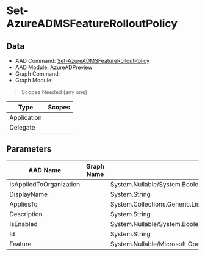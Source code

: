 # Set-AzureADMSFeatureRolloutPolicy

> 

## Data

+ AAD Command: [Set-AzureADMSFeatureRolloutPolicy](https://docs.microsoft.com/en-us/powershell/module/AzureADPreview/Set-AzureADMSFeatureRolloutPolicy)
+ AAD Module: AzureADPreview
+ Graph Command: [](https://docs.microsoft.com/en-us/powershell/module//)
+ Graph Module: 

> Scopes Needed (any one)

|Type|Scopes|
|---|---|
|Application||
|Delegate||

## Parameters

|AAD Name|Graph Name|AAD Type|Graph Type|Infos|
|---|---|---|---|---|
|IsAppliedToOrganization||System.Nullable/System.Boolean|||
|DisplayName||System.String|||
|AppliesTo||System.Collections.Generic.List/Microsoft.Open.MSGraph.Model.MsDirectoryObject|||
|Description||System.String|||
|IsEnabled||System.Nullable/System.Boolean|||
|Id||System.String|||
|Feature||System.Nullable/Microsoft.Open.MSGraph.Model.MsFeatureRolloutPolicy+FeatureEnum|||

